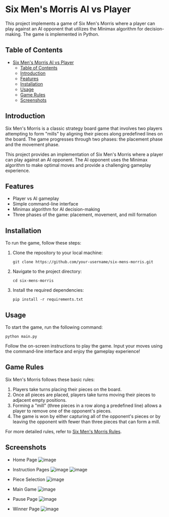 # Six Men's Morris AI vs Player

This project implements a game of Six Men's Morris where a player can play against an AI opponent that utilizes the Minimax algorithm for decision-making. The game is implemented in Python.

## Table of Contents

- [Six Men's Morris AI vs Player](#six-mens-morris-ai-vs-player)
  - [Table of Contents](#table-of-contents)
  - [Introduction](#introduction)
  - [Features](#features)
  - [Installation](#installation)
  - [Usage](#usage)
  - [Game Rules](#game-rules)
  - [Screenshots](#screenshots)

## Introduction

Six Men's Morris is a classic strategy board game that involves two players attempting to form "mills" by aligning their pieces along predefined lines on the board. The game progresses through two phases: the placement phase and the movement phase.

This project provides an implementation of Six Men's Morris where a player can play against an AI opponent. The AI opponent uses the Minimax algorithm to make optimal moves and provide a challenging gameplay experience.

## Features

- Player vs AI gameplay
- Simple command-line interface
- Minimax algorithm for AI decision-making
- Three phases of the game: placement, movement, and mill formation

## Installation

To run the game, follow these steps:

1. Clone the repository to your local machine:

    ```
    git clone https://github.com/your-username/six-mens-morris.git
    ```

2. Navigate to the project directory:

    ```
    cd six-mens-morris
    ```

3. Install the required dependencies:

    ```
    pip install -r requirements.txt
    ```

## Usage

To start the game, run the following command:

```
python main.py
```

Follow the on-screen instructions to play the game. Input your moves using the command-line interface and enjoy the gameplay experience!

## Game Rules

Six Men's Morris follows these basic rules:

1. Players take turns placing their pieces on the board.
2. Once all pieces are placed, players take turns moving their pieces to adjacent empty positions.
3. Forming a "mill" (three pieces in a row along a predefined line) allows a player to remove one of the opponent's pieces.
4. The game is won by either capturing all of the opponent's pieces or by leaving the opponent with fewer than three pieces that can form a mill.

For more detailed rules, refer to [Six Men's Morris Rules](https://en.wikipedia.org/wiki/Six_Men%27s_Morris#Rules).

## Screenshots

- Home Page
  ![image](https://github.com/D3struf/Six-Men-s-Morris/assets/93712294/6efd5ae9-fa7b-4cb2-a370-e74d579135ea)

- Instruction Pages
  ![image](https://github.com/D3struf/Six-Men-s-Morris/assets/93712294/c14c2aa6-9eb5-4b17-8ae4-c2961cbe1368)
  ![image](https://github.com/D3struf/Six-Men-s-Morris/assets/93712294/d6438bb8-6b77-41ad-8cb4-54dfe956f914)

- Piece Selection
  ![image](https://github.com/D3struf/Six-Men-s-Morris/assets/93712294/3966569e-d5ba-4263-8dc4-8a50d3d5e07b)

- Main Game
  ![image](https://github.com/D3struf/Six-Men-s-Morris/assets/93712294/1afcff45-5aa0-4994-b1fe-9ed147819105)

- Pause Page
  ![image](https://github.com/D3struf/Six-Men-s-Morris/assets/93712294/d8eb2152-ae52-49e5-84d6-9b4da072be2b)

- Winner Page
  ![image](https://github.com/D3struf/Six-Men-s-Morris/assets/93712294/11e40e94-731f-4245-affb-4a63e4b755a0)

